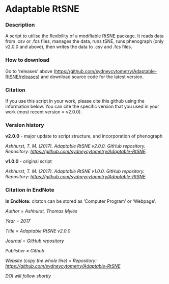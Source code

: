 # Adaptable RtSNE
### Description ###
A script to utilise the flexibility of a modifiable RtSNE package. It reads data from .csv or .fcs files, manages the data, runs tSNE, runs phenograph (only v2.0.0 and above), then writes the data to .csv and .fcs files.

### How to download ###
Go to 'releases' above (https://github.com/sydneycytometry/Adaptable-RtSNE/releases) and download source code for the latest version. 

### Citation ###
If you use this script in your work, please cite this github using the information below. You can cite the specific version that you used in your work (most recent version = v2.0.0).


### Version history ###

**v2.0.0** - major update to script structure, and incorporation of phenograph

*Ashhurst, T. M. (2017). Adaptable RtSNE v2.0.0. GitHub repository. Repository: https://github.com/sydneycytometry/Adaptable-RtSNE.*

**v1.0.0** - original script

*Ashhurst, T. M. (2017). Adaptable RtSNE v1.0.0. GitHub repository. Repository: https://github.com/sydneycytometry/Adaptable-RtSNE.*


### Citation in EndNote ###


**In EndNote:** citaton can be stored as ‘Computer Program’ or ‘Webpage’.

*Author =					                Ashhurst, Thomas Myles*

*Year =						                2017*

*Title =						              Adaptable RtSNE v2.0.0*

*Journal = 				                GitHub repository*

*Publisher = 			                Github*

*Website (copy the whole line) = 	Repository: https://github.com/sydneycytometry/Adaptable-RtSNE*

*DOI will follow shortly*
